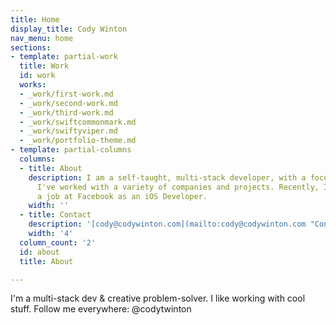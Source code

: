 ```yaml
---
title: Home
display_title: Cody Winton
nav_menu: home
sections:
- template: partial-work
  title: Work
  id: work
  works:
  - _work/first-work.md
  - _work/second-work.md
  - _work/third-work.md
  - _work/swiftcommonmark.md
  - _work/swiftyviper.md
  - _work/portfolio-theme.md
- template: partial-columns
  columns:
  - title: About
    description: I am a self-taught, multi-stack developer, with a focus on iOS development.
      I've worked with a variety of companies and projects. Recently, I've accepted
      a job at Facebook as an iOS Developer.
    width: ''
  - title: Contact
    description: '[cody@codywinton.com](mailto:cody@codywinton.com "Contact Me")'
    width: '4'
  column_count: '2'
  id: about
  title: About

---
```

I'm a multi-stack dev & creative problem-solver. I like working with cool stuff. Follow me everywhere: @codytwinton